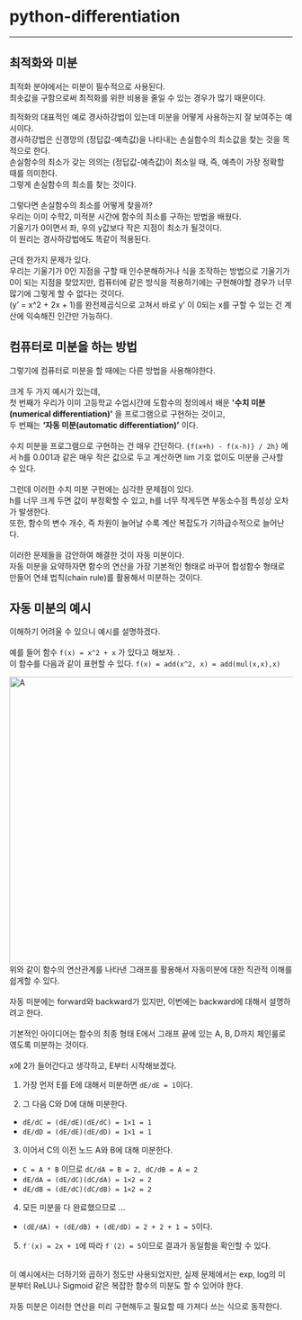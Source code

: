 # python-differentiation

---

## 최적화와 미분
최적화 분야에서는 미분이 필수적으로 사용된다.<br/>
최솟값을 구함으로써 최적화를 위한 비용을 줄일 수 있는 경우가 많기 때문이다.

최적화의 대표적인 예로 경사하강법이 있는데 미분을 어떻게 사용하는지 잘 보여주는 예시이다.<br/>
경사하강법은 신경망의 (정답값-예측값)을 나타내는 손실함수의 최소값을 찾는 것을 목적으로 한다.<br/>
손실함수의 최소가 갖는 의의는 (정답값-예측값)이 최소일 때, 즉, 예측이 가장 정확할 때를 의미한다.<br/>
그렇게 손실함수의 최소를 찾는 것이다.<br/>
<br/>
그렇다면 손실함수의 최소를 어떻게 찾을까? <br/>
우리는 이미 수학2, 미적분 시간에 함수의 최소를 구하는 방법을 배웠다. <br/>
기울기가 0이면서 좌, 우의 y값보다 작은 지점이 최소가 될것이다. <br/>
이 원리는 경사하강법에도 똑같이 적용된다. <br/>
<br/>
근데 한가지 문제가 있다. <br/>
우리는 기울기가 0인 지점을 구할 때 인수분해하거나 식을 조작하는 방법으로 기울기가 0이 되는 지점을 찾았지만, 컴퓨터에 같은 방식을 적용하기에는 구현해야할 경우가 너무 많기에 그렇게 할 수 없다는 것이다. <br/>
(y’ = x^2 + 2x + 1)를 완전제곱식으로 고쳐서 바로 y’ 이 0되는 x를 구할 수 있는 건 계산에 익숙해진 인간만 가능하다. <br/>

## 컴퓨터로 미분을 하는 방법
그렇기에 컴퓨터로 미분을 할 때에는 다른 방법을 사용해야한다.<br/>
<br/>
크게 두 가지 예시가 있는데,<br/>
첫 번째가 우리가 이미 고등학교 수업시간에 도함수의 정의에서 배운 **'수치 미분(numerical differentiation)'** 을 프로그램으로 구현하는 것이고,<br/>
두 번째는 **‘자동 미분(automatic differentiation)’** 이다.<br/>
<br/>
수치 미분을 프로그램으로 구현하는 건 매우 간단하다.
`{f(x+h) - f(x-h)} / 2h}` 에서 h를 0.001과 같은 매우 작은 값으로 두고 계산하면 lim 기호 없이도 미분을 근사할 수 있다.<br/>
<br/>
그런데 이러한 수치 미분 구현에는 심각한 문제점이 있다.<br/>
h를 너무 크게 두면 값이 부정확할 수 있고, h를 너무 작게두면 부동소수점 특성상 오차가 발생한다.<br/>
또한, 함수의 변수 개수, 즉 차원이 늘어날 수록 계산 복잡도가 기하급수적으로 늘어난다.<br/>
<br/>
이러한 문제들을 감안하여 해결한 것이 자동 미분이다.<br/>
자동 미분을 요약하자면 함수의 연산을 가장 기본적인 형태로 바꾸어 합성함수 형태로 만들어 연쇄 법칙(chain rule)를 활용해서 미분하는 것이다.<br/>

## 자동 미분의 예시
이해하기 어려울 수 있으니 예시를 설명하겠다.<br/>
<br/>
예를 들어 함수 `f(x) = x^2 + x` 가 있다고 해보자. .<br/>
이 함수를 다음과 같이 표현할 수 있다. `f(x) = add(x^2, x) = add(mul(x,x),x)`

<img width="510" alt="A" src="https://github.com/user-attachments/assets/1a00de12-f9a6-46a0-8ebe-a1850c7b872a" />
<br/>
위와 같이 함수의 연산관계를 나타낸 그래프를 활용해서 자동미분에 대한 직관적 이해를 쉽게할 수 있다.<br/>
<br/>
자동 미분에는 forward와 backward가 있지만, 이번에는 backward에 대해서 설명하려고 한다.<br/>
<br/>
기본적인 아이디어는 함수의 최종 형태 E에서 그래프 끝에 있는 A, B, D까지 체인룰로 엮도록 미분하는 것이다.<br/>
<br/>
x에 2가 들어간다고 생각하고, E부터 시작해보겠다.<br/>


1. 가장 먼저 E를 E에 대해서 미분하면 `dE/dE = 1`이다.

2. 그 다음 C와 D에 대해 미분한다.
  - `dE/dC = (dE/dE)(dE/dC) = 1×1 = 1`
  - `dE/dD = (dE/dE)(dE/dD) = 1×1 = 1`

3. 이어서 C의 이전 노드 A와 B에 대해 미분한다.
  - `C = A * B` 이므로 `dC/dA = B = 2, dC/dB = A = 2`
  - `dE/dA = (dE/dC)(dC/dA) = 1×2 = 2`
  - `dE/dB = (dE/dC)(dC/dB) = 1×2 = 2`

4. 모든 미분을 다 완료했으므로 ...
  - `(dE/dA) + (dE/dB) + (dE/dD) = 2 + 2 + 1 = 5`이다.

5. `f′(x) = 2x + 1`에 따라 `f′(2) = 5`이므로 결과가 동일함을 확인할 수 있다.

<br/>
이 예시에서는 더하기와 곱하기 정도만 사용되었지만, 실제 문제에서는 exp, log의 미분부터 ReLU나 Sigmoid 같은 복잡한 함수의 미분도 할 수 있어야 한다.<br/>
<br/>
자동 미분은 이러한 연산을 미리 구현해두고 필요할 때 가져다 쓰는 식으로 동작한다.
